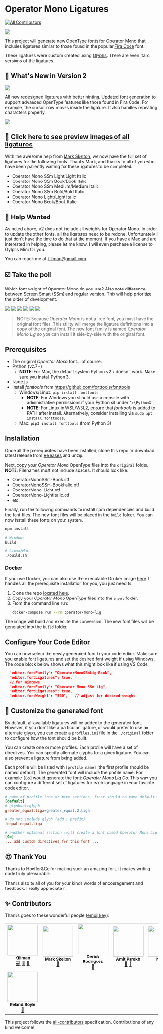# Operator Mono Ligatures

[![All Contributors](https://img.shields.io/badge/all_contributors-6-orange.svg?style=flat-square)](#contributors-)

<img src="./images/operator-mono-lig.png" />

This project will generate new OpenType fonts for [Operator Mono](https://www.typography.com/fonts/operator/styles/) that includes ligatures similar to
those found in the popular [Fira Code](https://github.com/tonsky/FiraCode) font.

These ligatures were custom created using [Glyphs](https://glyphsapp.com/).
There are even italic versions of the ligatures.

## 🎉 What's New in Version 2

<img src="./images/new-ligatures.png"/>

All new redesigned ligatures with better hinting. Updated font generation to support advanced OpenType features
like those found in Fira Code. For example, the cursor now moves inside the ligature. It also handles repeating
characters properly.

<img src="./images/caret-position.gif" />

## 👀 <a href="https://htmlpreview.github.io/?https://github.com/kiliman/operator-mono-lig/blob/master/images/preview/normal/index.html">Click here to see preview images of all ligatures</a>

With the awesome help from [Mark Skelton](https://github.com/mskelton), we now have the full set of ligatures for
the following fonts. Thanks Mark, and thanks to all of you who have been patiently waiting for these ligatures to be completed.

- Operator Mono SSm Light/Light Italic
- Operator Mono SSm Book/Book Italic
- Operator Mono SSm Medium/Medium Italic
- Operator Mono SSm Bold/Bold Italic
- Operator Mono Light/Light Italic
- Operator Mono Book/Book Italic

## 🙏 Help Wanted

As noted above, v2 does not include all weights for Operator Mono. In order to update the other fonts, all the ligatures need to be redone. Unfortunately I just don't have the time to do that at the moment. If you have a Mac and are interested in helping, please let me know. I will even purchase a license to Gylphs Mini for you.

You can reach me at kiliman@gmail.com.

## ☑️ Take the poll

Which font weight of Operator Mono do you use? Also note difference between Screen Smart (SSm) and regular version. This will help prioritize the order of development.

[![](https://api.gh-polls.com/poll/01C6T4C3FBG21KVS7FAW7Z09B2/Operator%20Mono%20SSm%20Book)](https://api.gh-polls.com/poll/01C6T4C3FBG21KVS7FAW7Z09B2/Operator%20Mono%20SSm%20Book/vote)
[![](https://api.gh-polls.com/poll/01C6T4C3FBG21KVS7FAW7Z09B2/Operator%20Mono%20SSm%20Medium)](https://api.gh-polls.com/poll/01C6T4C3FBG21KVS7FAW7Z09B2/Operator%20Mono%20SSm%20Medium/vote)
[![](https://api.gh-polls.com/poll/01C6T4C3FBG21KVS7FAW7Z09B2/Operator%20Mono%20SSm%20Light)](https://api.gh-polls.com/poll/01C6T4C3FBG21KVS7FAW7Z09B2/Operator%20Mono%20SSm%20Light/vote)
[![](https://api.gh-polls.com/poll/01C6T4C3FBG21KVS7FAW7Z09B2/Operator%20Mono%20Book)](https://api.gh-polls.com/poll/01C6T4C3FBG21KVS7FAW7Z09B2/Operator%20Mono%20Book/vote)
[![](https://api.gh-polls.com/poll/01C6T4C3FBG21KVS7FAW7Z09B2/Operator%20Mono%20Medium)](https://api.gh-polls.com/poll/01C6T4C3FBG21KVS7FAW7Z09B2/Operator%20Mono%20Medium/vote)
[![](https://api.gh-polls.com/poll/01C6T4C3FBG21KVS7FAW7Z09B2/Operator%20Mono%20Light)](https://api.gh-polls.com/poll/01C6T4C3FBG21KVS7FAW7Z09B2/Operator%20Mono%20Light/vote)

> NOTE: Because _Operator Mono_ is not a free font, you must have the original font files. This utility
> will merge the ligature definitions into a copy of the original font. The new font family is named _Operator Mono Lig_ so you can install it side-by-side with the original font.

## Prerequisites

- The original _Operator Mono_ font... of course.
- Python (v2.7+)
  - **NOTE**: For Mac, the default system Python v2.7 doesn't work. Make sure you install Python 3.
- Node.js
- Install _fonttools_ from https://github.com/fonttools/fonttools
  - Windows/Linux: `pip install fonttools`
    - **NOTE**: For Windows you should use a console with administrative permissions if your Python sit under `C:\PythonX`
    - **NOTE**: For Linux in WSL/WSL2, ensure that _fonttools_ is added to PATH after install. Alternatively, consider installing via `sudo apt install fonttools`.
  - Mac: `pip3 install fonttools` (from Python 3)

## Installation

Once all the prerequisites have been installed, clone this repo or download latest release from [Releases](https://github.com/kiliman/operator-mono-lig/releases) and unzip.

Next, copy your _Operator Mono_ OpenType files into the `original` folder. **NOTE**: Filenames must not include spaces. It should look like:

- OperatorMonoSSm-Book.otf
- OperatorMonoSSm-BookItalic.otf
- OperatorMono-Light.otf
- OperatorMono-LightItalic.otf
- etc.

Finally, run the following commands to install npm dependencies and build the font files. The new font files will be placed in the `build` folder. You can now install these fonts on your system.

```sh
npm install

# Windows
build

# Linux/Mac
./build.sh
```

### Docker

If you use Docker, you can also use the executable Docker image [here](https://github.com/drod3763/kiliman-operator-mono-lig-docker). It handles all the prerequisite installation for you, you just need to:

1. Clone the repo [located here](https://github.com/drod3763/kiliman-operator-mono-lig-docker).
1. Copy your _Operator Mono_ OpenType files into the `input` folder.
1. From the command line run:
   ```sh
   docker-compose run --rm operator-mono-lig
   ```

The image will build and execute the conversion. The new font files will be generated into the `build` folder.

## Configure Your Code Editor

You can now select the newly generated font in your code editor. Make sure you enable font ligatures and set the desired font weight if using Windows. The code block below shows what this might look like if using VS Code.

```json
  "editor.fontFamily": "OperatorMonoSSmLig-Book",
  "editor.fontLigatures": true,
  // for Windows
  "editor.fontFamily": "Operator Mono SSm Lig",
  "editor.fontLigatures": true,
  "editor.fontWeight": "500",   // adjust for desired weight
```

## 🔧 Customize the generated font

By default, all available ligatures will be added to the generated font. However, if you don't like a particular
ligature, or would prefer to use an alternate glyph, you can create a `profiles.ini` file in the `./original` folder
to configure how the font should be built.

You can create one or more profiles. Each profile will have a set of directives. You can specify alternate glyphs for
a given ligature. You can also prevent a ligature from being added.

Each profile will be listed with `[profile name]` (the first profile should be named default). The generated font will
include the profile name. For example `[Go]` would generate the font: _Operator Mono Lig Go_. This way you can configure
a different set of ligatures for each language in your favorite code editor.

```ini
# name of profile (one or more sections, first should be name default)
[default]
# glyph=altglyph
greater_equal.liga=greater_equal.2.liga

# do not include glyph (add ! prefix)
!equal_equal.liga

# another optional section (will create a font named Operator Mono Lig Go)
[Go]
... add custom directives for this font ...
```

## 😍 Thank You

Thanks to Hoefler&Co for making such an amazing font. It makes writing code truly pleasurable.

Thanks also to all of you for your kinds words of encouragement and feedback. I really
appreciate it.

## ✨ Contributors

Thanks goes to these wonderful people ([emoji key](https://allcontributors.org/docs/en/emoji-key)):

<!-- ALL-CONTRIBUTORS-LIST:START - Do not remove or modify this section -->
<!-- prettier-ignore-start -->
<!-- markdownlint-disable -->
<table>
  <tr>
    <td align="center"><a href="https://github.com/kiliman"><img src="https://avatars3.githubusercontent.com/u/47168?v=4?s=100" width="100px;" alt=""/><br /><sub><b>Kiliman</b></sub></a><br /><a href="https://github.com/kiliman/operator-mono-lig/commits?author=kiliman" title="Code">💻</a> <a href="https://github.com/kiliman/operator-mono-lig/commits?author=kiliman" title="Documentation">📖</a> <a href="#design-kiliman" title="Design">🎨</a></td>
    <td align="center"><a href="https://github.com/mskelton"><img src="https://avatars3.githubusercontent.com/u/25914066?v=4?s=100" width="100px;" alt=""/><br /><sub><b>Mark Skelton</b></sub></a><br /><a href="#design-mskelton" title="Design">🎨</a></td>
    <td align="center"><a href="https://github.com/drod3763"><img src="https://avatars2.githubusercontent.com/u/7785716?v=4?s=100" width="100px;" alt=""/><br /><sub><b>Derick Rodriguez</b></sub></a><br /><a href="https://github.com/kiliman/operator-mono-lig/commits?author=drod3763" title="Documentation">📖</a></td>
    <td align="center"><a href="https://github.com/amitkparekh"><img src="https://avatars3.githubusercontent.com/u/7276308?v=4?s=100" width="100px;" alt=""/><br /><sub><b>Amit Parekh</b></sub></a><br /><a href="https://github.com/kiliman/operator-mono-lig/commits?author=amitkparekh" title="Documentation">📖</a> <a href="#design-amitkparekh" title="Design">🎨</a></td>
    <td align="center"><a href="https://github.com/CandySunPlus"><img src="https://avatars0.githubusercontent.com/u/502700?v=4?s=100" width="100px;" alt=""/><br /><sub><b>NikSun</b></sub></a><br /><a href="#design-CandySunPlus" title="Design">🎨</a></td>
    <td align="center"><a href="https://github.com/Jakob6174"><img src="https://avatars3.githubusercontent.com/u/40262817?v=4?s=100" width="100px;" alt=""/><br /><sub><b>Jakob Pearson</b></sub></a><br /><a href="https://github.com/kiliman/operator-mono-lig/commits?author=Jakob6174" title="Code">💻</a></td>
    <td align="center"><a href="http://killua.me/"><img src="https://avatars.githubusercontent.com/u/457822?v=4?s=100" width="100px;" alt=""/><br /><sub><b>Luigi</b></sub></a><br /><a href="https://github.com/kiliman/operator-mono-lig/commits?author=killua99" title="Documentation">📖</a></td>
  </tr>
  <tr>
    <td align="center"><a href="https://github.com/GlorifiedBicycle"><img src="https://avatars.githubusercontent.com/u/71753585?v=4?s=100" width="100px;" alt=""/><br /><sub><b>Reland Boyle</b></sub></a><br /><a href="https://github.com/kiliman/operator-mono-lig/commits?author=GlorifiedBicycle" title="Documentation">📖</a></td>
  </tr>
</table>

<!-- markdownlint-restore -->
<!-- prettier-ignore-end -->

<!-- ALL-CONTRIBUTORS-LIST:END -->

This project follows the [all-contributors](https://github.com/all-contributors/all-contributors) specification. Contributions of any kind welcome!
